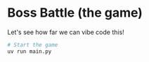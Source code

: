 # Boss Battle (the game)

Let's see how far we can vibe code this!

```bash
# Start the game
uv run main.py
```
